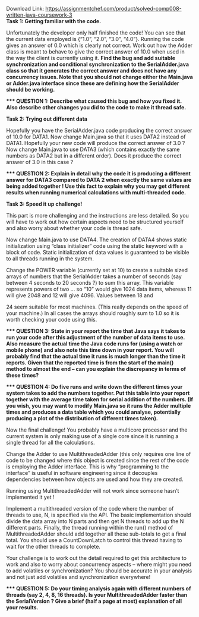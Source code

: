 Download Link: https://assignmentchef.com/product/solved-comp008-written-java-coursework-3
<br>
<strong>Task 1: Getting familiar with the code. </strong>

Unfortunately the developer only half finished the code! You can see that the current data employed is {“1.0”, “2.0”, “3.0”, “4.0”}. Running the code gives an answer of 0.0 which is clearly not correct. Work out how the Adder class is meant to behave to give the correct answer of 10.0 when used in the way the client is currently using it. <strong>Find the bug and add suitable synchronization and conditional synchronization to the SerialAdder.java class so that it generates the correct answer and does not have any concurrency issues. Note that you should not change either the Main.java or Adder.java interface since these are defining how the SerialAdder should be working. </strong>

<strong> </strong>

<strong>*** QUESTION 1: Describe what caused this bug and how you fixed it. Also describe other changes you did to the code to make it thread safe.</strong>

<strong>Task 2: Trying out different data </strong>

Hopefully you have the SerialAdder.java code producing the correct answer of 10.0 for DATA1. Now change Main.java so that it uses DATA2 instead of DATA1. Hopefully your new code will produce the correct answer of 3.0 ? Now change Main.java to use DATA3 (which contains exactly the same numbers as DATA2 but in a different order). Does it produce the correct answer of 3.0 in this case ?

<strong>*** QUESTION 2: Explain in detail why the code it is producing a different answer for DATA3 compared to DATA 2 when exactly the same values are being added together ! Use this fact to explain why you may get different results when running numerical calculations with multi-threaded code. </strong>

<strong>Task 3: Speed it up challenge! </strong>

This part is more challenging and the instructions are less detailed. So you will have to work out how certain aspects need to be structured yourself and also worry about whether your code is thread safe.

Now change Main.java to use DATA4. The creation of DATA4 shows static initialization using “class initializer” code using the static keyword with a block of code. Static initialization of data values is guaranteed to be visible to all threads running in the system.

Change the POWER variable (currently set at 10) to create a suitable sized arrays of numbers that the SerialAdder takes a number of seconds (say between 4 seconds to 20 seconds ?) to sum this array. This variable represents powers of two … so “10” would give 1024 data items, whereas 11 will give 2048 and 12 will give 4096. Values between 18 and

24 seem suitable for most machines. (This really depends on the speed of your machine.) In all cases the arrays should roughly sum to 1.0 so it is worth checking your code using this.

<strong>*** QUESTION 3: State in your report the time that Java says it takes to run your code after this adjustment of the number of data items to use. Also measure the actual time the Java code runs for (using a watch or mobile phone) and also note this time down in your report. You will probably find that the actual time it runs is much longer than the time it reports. Given that the reported time is from the start of the main() method to almost the end – can you explain the discrepancy in terms of these times? </strong>

<strong>*** QUESTION 4: Do five runs and write down the different times your system takes to add the numbers together. Put this table into your report together with the average time taken for serial addition of the numbers. (If you wish, you may want to modify Main.java so it runs the Adder multiple times and produces a data table which you could analyse, potentially producing a plot of the distribution of different times taken). </strong>

<strong> </strong>

Now the final challenge! You probably have a multicore processor and the current system is only making use of a single core since it is running a single thread for all the calculations.

Change the Adder to use MultithreadedAdder (this only requires one line of code to be changed where this object is created since the rest of the code is employing the Adder interface. This is why “programming to the interface” is useful in software engineering since it decouples dependencies between how objects are used and how they are created.

Running using MultithreadedAdder will not work since someone hasn’t implemented it yet !

Implement a multithreaded version of the code where the number of threads to use, N, is specified via the API. The basic implementation should divide the data array into N parts and then get N threads to add up the N different parts. Finally, the thread running within the run() method of MultithreadedAdder should add together all these sub-totals to get a final total. You should use a CountDownLatch to control this thread having to wait for the other threads to complete.

Your challenge is to work out the detail required to get this architecture to work and also to worry about concurrency aspects – where might you need to add volatiles or synchronization? You should be accurate in your analysis and not just add volatiles and synchronization everywhere!

<strong> </strong>

<strong> </strong>

<strong>*** QUESTION 5: Do your timing analysis again with different numbers of threads (say 2, 4, 8, 16 threads). Is your MultithreadedAdder faster than the SerialVersion ? Give a brief (half a page at most) explanation of all your results. </strong>

<strong> </strong>

<strong> </strong>